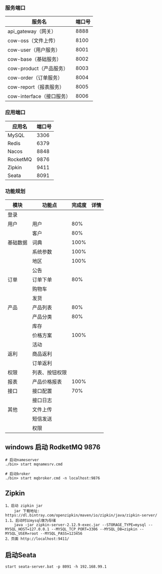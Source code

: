 ### 服务端口

| 服务名 | 端口号 |
| ----- | ----- |
| api_gateway（网关） | 8888 |
| cow-oss（文件上传） | 8100 |
| cow-user（用户服务） | 8001 |
| cow-base（基础服务） | 8002 |
| cow-product（产品服务） | 8003 |
| cow-order（订单服务） | 8004 |
| cow-report（报表服务） | 8005 |
| cow-interface（接口服务） | 8006 |


### 应用端口

| 应用名 | 端口号 |
| ----- | ----- |
| MySQL | 3306 |
| Redis | 6379 |
| Nacos | 8848 |
| RocketMQ | 9876 |
| Zipkin | 9411 |
| Seata | 8091 |

### 功能规划

| 模块 | 功能点 | 完成度 | 详情 |
| ----|-------| --- | ----- |
| 登录 ||||
| 用户 | 用户 |80%||
|     | 客户 |80%||
| 基础数据 | 词典 |100%||
|  | 系统参数 |100%||
|  | 地区 |100%||
|  | 公告 |||
| 订单 | 订单下单 |80%||
|  | 购物车 |||
|  | 发货 |||
| 产品 | 产品列表 |80%|      |
|  | 产品分类 |80%||
|  | 库存 |||
|  | 价格方案 |100%||
|  | 活动 |||
| 返利 | 商品返利 |||
|  | 订单返利 |||
| 权限 | 列表、按钮权限 |||
| 报表 | 产品价格报表 |100%||
| 接口 | 接口配置 |70%||
|  | 接口日志 |||
| 其他 | 文件上传 |||
|  | 短信发送 |||
| | 权限 |||


## windows 启动 RodketMQ 9876
```text
# 启动nameserver
./bin> start mqnamesrv.cmd

# 启动broker
./bin> start mqbroker.cmd -n localhost:9876
```

## Zipkin
```text
1、启动 zipkin jar
    jar 下载地址: https://dl.bintray.com/openzipkin/maven/io/zipkin/java/zipkin-server/
1.1、启动时以mysql做为存储
    java -jar zipkin-server-2.12.9-exec.jar --STORAGE_TYPE=mysql --MYSQL_HOST=127.0.0.1 --MYSQL_TCP_PORT=3306 --MYSQL_DB=zipkin --MYSQL_USER=root --MYSQL_PASS=123456
2、页面 http://localhost:9411/
```

## 启动Seata
```text
start seata-server.bat -p 8091 -h 192.168.99.1
```

